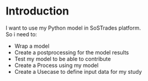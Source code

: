 # Introduction

I want to use my Python model in SoSTrades platform.\
So i need to:
* Wrap a model
* Create a postprocessing for the model results
* Test my model to be able to contribute
* Create a Process using my model
* Create a Usecase to define input data for my study
